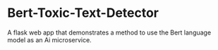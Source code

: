 # Bert-Toxic-Text-Detector
A flask web app that demonstrates a method to use the Bert language model as an Ai microservice.
